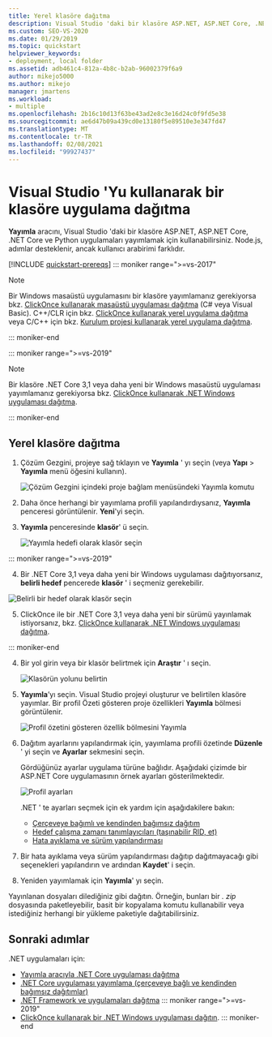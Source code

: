 ```yaml
---
title: Yerel klasöre dağıtma
description: Visual Studio 'daki bir klasöre ASP.NET, ASP.NET Core, .NET Core ve Python uygulamaları yayımlamak için Yayımla aracını nasıl kullanacağınızı öğrenin.
ms.custom: SEO-VS-2020
ms.date: 01/29/2019
ms.topic: quickstart
helpviewer_keywords:
- deployment, local folder
ms.assetid: adb461c4-812a-4b8c-b2ab-96002379f6a9
author: mikejo5000
ms.author: mikejo
manager: jmartens
ms.workload:
- multiple
ms.openlocfilehash: 2b16c10d13f63be43ad2e8c3e16d24c0f9fd5e38
ms.sourcegitcommit: ae6d47b09a439cd0e13180f5e89510e3e347fd47
ms.translationtype: MT
ms.contentlocale: tr-TR
ms.lasthandoff: 02/08/2021
ms.locfileid: "99927437"
---
```

# <a name="deploy-an-app-to-a-folder-using-visual-studio"></a>Visual Studio 'Yu kullanarak bir klasöre uygulama dağıtma

**Yayımla** aracını, Visual Studio 'daki bir klasöre ASP.NET, ASP.NET Core, .NET Core ve Python uygulamaları yayımlamak için kullanabilirsiniz. Node.js, adımlar desteklenir, ancak kullanıcı arabirimi farklıdır.

[!INCLUDE [quickstart-prereqs](includes/quickstart-prereqs.md)]
::: moniker range=">=vs-2017"
> [!NOTE]
> Bir Windows masaüstü uygulamasını bir klasöre yayımlamanız gerekiyorsa bkz. [ClickOnce kullanarak masaüstü uygulaması dağıtma](how-to-publish-a-clickonce-application-using-the-publish-wizard.md) (C# veya Visual Basic). C++/CLR için bkz. [ClickOnce kullanarak yerel uygulama dağıtma](/cpp/windows/clickonce-deployment-for-visual-cpp-applications) veya C/C++ için bkz. [Kurulum projesi kullanarak yerel uygulama dağıtma](/cpp/windows/walkthrough-deploying-a-visual-cpp-application-by-using-a-setup-project).

::: moniker-end

::: moniker range=">=vs-2019"
> [!NOTE]
> Bir klasöre .NET Core 3,1 veya daha yeni bir Windows masaüstü uygulaması yayımlamanız gerekiyorsa bkz. [ClickOnce kullanarak .NET Windows uygulaması dağıtma](quickstart-deploy-using-clickonce-folder.md).

::: moniker-end

## <a name="deploy-to-a-local-folder"></a>Yerel klasöre dağıtma

1. Çözüm Gezgini, projeye sağ tıklayın ve **Yayımla** ' yı seçin (veya **Yapı**  >  **Yayımla** menü öğesini kullanın).

    ![Çözüm Gezgini içindeki proje bağlam menüsündeki Yayımla komutu](../deployment/media/quickstart-publish.png "Yayımla ' yı seçin")

1. Daha önce herhangi bir yayımlama profili yapılandırdıysanız, **Yayımla** penceresi görüntülenir. **Yeni**'yi seçin.

1. **Yayımla** penceresinde **klasör**' ü seçin.

    ![Yayımla hedefi olarak klasör seçin](../deployment/media/quickstart-publish-folder-new.png "Klasör Seç")

::: moniker range=">=vs-2019"

4. Bir .NET Core 3,1 veya daha yeni bir Windows uygulaması dağıtıyorsanız, **belirli hedef** pencerede **klasör** ' i seçmeniz gerekebilir.

![Belirli bir hedef olarak klasör seçin](../deployment/media/quickstart-publish-folder-targets.png "Belirli hedef seçin")

5. ClickOnce ile bir .NET Core 3,1 veya daha yeni bir sürümü yayınlamak istiyorsanız, bkz. [ClickOnce kullanarak .NET Windows uygulaması dağıtma](quickstart-deploy-using-clickonce-folder.md).

 ::: moniker-end

4. Bir yol girin veya bir klasör belirtmek için **Araştır** ' ı seçin.

    ![Klasörün yolunu belirtin](../deployment/media/quickstart-publish-folder-path.png "Klasör Seç")

1. **Yayımla**’yı seçin. Visual Studio projeyi oluşturur ve belirtilen klasöre yayımlar. Bir profil Özeti gösteren proje özellikleri **Yayımla** bölmesi görüntülenir.

    ![Profil özetini gösteren özellik bölmesini Yayımla](../deployment/media/quickstart-publish-folder-summary.png)

1. Dağıtım ayarlarını yapılandırmak için, yayımlama profili özetinde **Düzenle** ' yi seçin ve **Ayarlar** sekmesini seçin.

   Gördüğünüz ayarlar uygulama türüne bağlıdır. Aşağıdaki çizimde bir ASP.NET Core uygulamasının örnek ayarları gösterilmektedir.

    ![Profil ayarları](../deployment/media/quickstart-profile-settings.png "Profil ayarları")

    .NET ' te ayarları seçmek için ek yardım için aşağıdakilere bakın:

    - [Çerçeveye bağımlı ve kendinden bağımsız dağıtım](/dotnet/core/deploying/)
    - [Hedef çalışma zamanı tanımlayıcıları (taşınabilir RID, et)](/dotnet/core/rid-catalog)
    - [Hata ayıklama ve sürüm yapılandırması](../ide/understanding-build-configurations.md)

1. Bir hata ayıklama veya sürüm yapılandırması dağıtıp dağıtmayacağı gibi seçenekleri yapılandırın ve ardından **Kaydet**' i seçin.

1. Yeniden yayımlamak için **Yayımla**' yı seçin.

Yayınlanan dosyaları dilediğiniz gibi dağıtın. Örneğin, bunları bir *. zip* dosyasında paketleyebilir, basit bir kopyalama komutu kullanabilir veya istediğiniz herhangi bir yükleme paketiyle dağıtabilirsiniz.

## <a name="next-steps"></a>Sonraki adımlar

.NET uygulamaları için:

- [Yayımla aracıyla .NET Core uygulaması dağıtma](/dotnet/core/deploying/deploy-with-vs)
- [.NET Core uygulaması yayımlama (çerçeveye bağlı ve kendinden bağımsız dağıtımlar)](/dotnet/core/deploying/)
- [.NET Framework ve uygulamaları dağıtma](/dotnet/framework/deployment/)
::: moniker range=">=vs-2019"
- [ClickOnce kullanarak bir .NET Windows uygulaması dağıtın](quickstart-deploy-using-clickonce-folder.md).
 ::: moniker-end
